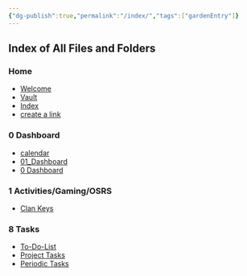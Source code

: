 ```yaml
---
{"dg-publish":true,"permalink":"/index/","tags":["gardenEntry"]}
---
```




## Index of All Files and Folders


<h3><span>Home</span></h3><div><ul class="dataview list-view-ul"><li><span><a data-tooltip-position="top" aria-label="Welcome.md" data-href="Welcome.md" href="Welcome.md" class="internal-link" target="_blank" rel="noopener">Welcome</a></span></li><li><span><a data-tooltip-position="top" aria-label="Vault.md" data-href="Vault.md" href="Vault.md" class="internal-link" target="_blank" rel="noopener">Vault</a></span></li><li><span><a data-tooltip-position="top" aria-label="Index.md" data-href="Index.md" href="Index.md" class="internal-link" target="_blank" rel="noopener">Index</a></span></li><li><span><a data-tooltip-position="top" aria-label="create a link.md" data-href="create a link.md" href="create a link.md" class="internal-link" target="_blank" rel="noopener">create a link</a></span></li></ul></div><div><ul class="dataview list-view-ul"></ul></div><h3><span>0 Dashboard</span></h3><div><ul class="dataview list-view-ul"></ul></div><div><ul class="dataview list-view-ul"><li><span><a data-tooltip-position="top" aria-label="0 Dashboard/calendar.md" data-href="0 Dashboard/calendar.md" href="0 Dashboard/calendar.md" class="internal-link" target="_blank" rel="noopener">calendar</a></span></li><li><span><a data-tooltip-position="top" aria-label="0 Dashboard/01_Dashboard.md" data-href="0 Dashboard/01_Dashboard.md" href="0 Dashboard/01_Dashboard.md" class="internal-link" target="_blank" rel="noopener">01_Dashboard</a></span></li><li><span><a data-tooltip-position="top" aria-label="0 Dashboard/0 Dashboard.md" data-href="0 Dashboard/0 Dashboard.md" href="0 Dashboard/0 Dashboard.md" class="internal-link" target="_blank" rel="noopener">0 Dashboard</a></span></li></ul></div><h3><span>1 Activities/Gaming/OSRS</span></h3><div><ul class="dataview list-view-ul"></ul></div><div><ul class="dataview list-view-ul"><li><span><a data-tooltip-position="top" aria-label="1 Activities/Gaming/OSRS/Clan Keys.md" data-href="1 Activities/Gaming/OSRS/Clan Keys.md" href="1 Activities/Gaming/OSRS/Clan Keys.md" class="internal-link" target="_blank" rel="noopener">Clan Keys</a></span></li></ul></div><h3><span>8 Tasks</span></h3><div><ul class="dataview list-view-ul"></ul></div><div><ul class="dataview list-view-ul"><li><span><a data-tooltip-position="top" aria-label="8 Tasks/To-Do-List.md" data-href="8 Tasks/To-Do-List.md" href="8 Tasks/To-Do-List.md" class="internal-link" target="_blank" rel="noopener">To-Do-List</a></span></li><li><span><a data-tooltip-position="top" aria-label="8 Tasks/Project Tasks.md" data-href="8 Tasks/Project Tasks.md" href="8 Tasks/Project Tasks.md" class="internal-link" target="_blank" rel="noopener">Project Tasks</a></span></li><li><span><a data-tooltip-position="top" aria-label="8 Tasks/Periodic Tasks.md" data-href="8 Tasks/Periodic Tasks.md" href="8 Tasks/Periodic Tasks.md" class="internal-link" target="_blank" rel="noopener">Periodic Tasks</a></span></li></ul></div>


